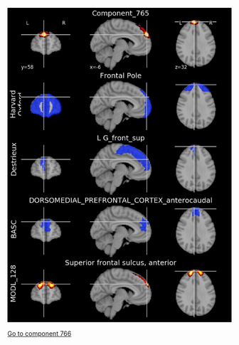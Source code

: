 


![765](preliminary/765.jpg "Component 765")

[Go to component 766](https://parietal-inria.github.io/MODL_atlas/1024/766 "Component 766")